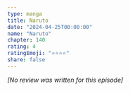 ```yaml
---
type: manga
title: Naruto
date: "2024-04-25T00:00:00"
name: "Naruto"
chapter: 140
rating: 4
ratingEmoji: "⭐️⭐️⭐️⭐️"
share: false
---
```


_[No review was written for this episode]_